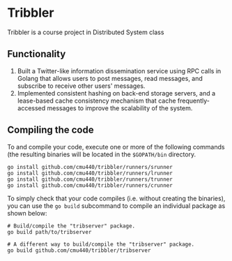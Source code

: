 # Tribbler
Tribbler is a course project in Distributed System class
## Functionality
1. Built a Twitter-like information dissemination service using RPC calls in Golang that allows users to post messages, read messages, and subscribe to receive other users' messages.
2. Implemented consistent hashing on back-end storage servers, and a lease-based cache consistency mechanism that cache frequently-accessed messages to improve the scalability of the system.

## Compiling the code
To and compile your code, execute one or more of the following commands (the resulting binaries will be located in the ```$GOPATH/bin``` directory.
```
go install github.com/cmu440/tribbler/runners/srunner
go install github.com/cmu440/tribbler/runners/lrunner
go install github.com/cmu440/tribbler/runners/trunner
go install github.com/cmu440/tribbler/runners/crunner
```
To simply check that your code compiles (i.e. without creating the binaries), you can use the ```go build``` subcommand to compile an individual package as shown below:
```
# Build/compile the "tribserver" package.
go build path/to/tribserver

# A different way to build/compile the "tribserver" package.
go build github.com/cmu440/tribbler/tribserver
```

